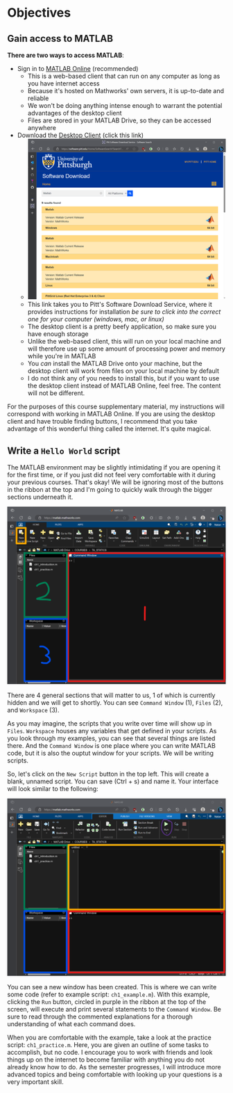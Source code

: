 # Objectives

## Gain access to MATLAB

**There are two ways to access MATLAB**:
- Sign in to [MATLAB Online](https://www.mathworks.com/products/matlab-online.html) (recommended)
    - This is a web-based client that can run on any computer as long as you have internet access
    - Because it's hosted on Mathworks' own servers, it is up-to-date and reliable
    - We won't be doing anything intense enough to warrant the potential advantages of the desktop client
    - Files are stored in your MATLAB Drive, so they can be accessed anywhere
- Download the [Desktop Client](https://software.pitt.edu/Home/SoftwareSearch?SearchText=Matlab&PlatformId=0) (click this link)
    - <img src="../images/sds-matlab-results.png" alt="search results"/>
    - This link takes you to Pitt's Software Download Service, where it provides instructions for installation *be sure to click into the correct one for your computer (windows, mac, or linux)*
    - The desktop client is a pretty beefy application, so make sure you have enough storage
    - Unlike the web-based client, this will run on your local machine and will therefore use up some amount of processing power and memory while you're in MATLAB
    - You *can* install the MATLAB Drive onto your machine, but the desktop client will work from files on your local machine by default
    - I do not think any of you needs to install this, but if you want to use the desktop client instead of MATLAB Online, feel free. The content will not be different.

For the purposes of this course supplementary material, my instructions will correspond with working in MATLAB Online. If you are using the desktop client and have trouble finding buttons, I recommend that you take advantage of this wonderful thing called the internet. It's quite magical.

## Write a `Hello World` script

The MATLAB environment may be slightly intimidating if you are opening it for the first time, or if you just did not feel very comfortable with it during your previous courses. That's okay! We will be ignoring most of the buttons in the ribbon at the top and I'm going to quickly walk through the bigger sections underneath it.

<img src="../images/initial-matlab-environment.png" alt="initial MATLAB environment"/>

There are 4 general sections that will matter to us, 1 of which is currently hidden and we will get to shortly. You can see `Command Window` (1), `Files` (2), and `Workspace` (3).

As you may imagine, the scripts that you write over time will show up in `Files`. `Workspace` houses any variables that get defined in your scripts. As you look through my examples, you can see that several things are listed there. And the `Command Window` is one place where you can write MATLAB code, but it is also the ouptut window for your scripts. We will be writing scripts.

So, let's click on the `New Script` button in the top left. This will create a blank, unnamed script. You can save (Ctrl + s) and name it. Your interface will look similar to the following:

<img src="../images/matlab-environment-with-new-script.png" alt="MATLAB environment with the scripting window"/>

You can see a new window has been created. This is where we can write some code (refer to example script: `ch1_example.m`). With this example, clicking the `Run` button, circled in purple in the ribbon at the top of the screen, will execute and print several statements to the `Command Window`. Be sure to read through the commented explanations for a thorough understanding of what each command does.

When you are comfortable with the example, take a look at the practice script: `ch1_practice.m`. Here, you are given an outline of some tasks to accomplish, but no code. I encourage you to work with friends and look things up on the internet to become familiar with anything you do not already know how to do. As the semester progresses, I will introduce more advanced topics and being comfortable with looking up your questions is a very important skill.
